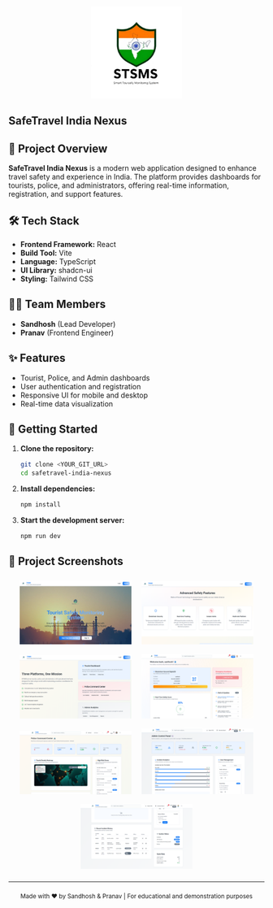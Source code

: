 

<div align="center">
	<img src="https://raw.githubusercontent.com/SANDHOSH02/safetravel-india-nexus/main/src/assets/stsms-logo.png" alt="SafeTravel India Nexus Logo" width="180" />
  
	
</div>

##  SafeTravel India Nexus


## 🚦 Project Overview

**SafeTravel India Nexus** is a modern web application designed to enhance travel safety and experience in India. The platform provides dashboards for tourists, police, and administrators, offering real-time information, registration, and support features.


## 🛠️ Tech Stack

- **Frontend Framework:** React
- **Build Tool:** Vite
- **Language:** TypeScript
- **UI Library:** shadcn-ui
- **Styling:** Tailwind CSS


## 👨‍💻 Team Members

- **Sandhosh** (Lead Developer)
- **Pranav** (Frontend Engineer)


## ✨ Features

- Tourist, Police, and Admin dashboards
- User authentication and registration
- Responsive UI for mobile and desktop
- Real-time data visualization


## 🚀 Getting Started

1. **Clone the repository:**
   ```sh
   git clone <YOUR_GIT_URL>
   cd safetravel-india-nexus
   ```
2. **Install dependencies:**
   ```sh
   npm install
   ```
3. **Start the development server:**
   ```sh
   npm run dev
   ```


## 📸 Project Screenshots

<div align="center">
	<img src="src/assets/one.png" alt="Screenshot 1" width="220" style="margin:8px;" />
	<img src="src/assets/two.png" alt="Screenshot 2" width="220" style="margin:8px;" />
	<img src="src/assets/three.png" alt="Screenshot 3" width="220" style="margin:8px;" />
	<img src="src/assets/four.png" alt="Screenshot 4" width="220" style="margin:8px;" />
	<img src="src/assets/five.png" alt="Screenshot 5" width="220" style="margin:8px;" />
	<img src="src/assets/six.png" alt="Screenshot 6" width="220" style="margin:8px;" />
	<img src="src/assets/seven.png" alt="Screenshot 7" width="220" style="margin:8px;" />
</div>

---

<div align="center">
	<sub>Made with ❤️ by Sandhosh & Pranav | For educational and demonstration purposes</sub>
</div>
